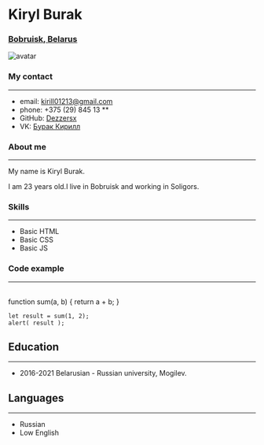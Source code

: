 # Kiryl Burak
### [Bobruisk, Belarus](https://www.google.com/maps?q=%D0%B1%D0%BE%D0%B1%D1%80%D1%83%D0%B9%D1%81%D0%BA&sxsrf=AOaemvJwnHxbm-8tBVtyJGSnzstWsrjB0A:1641150885906&uact=5&gs_lcp=Cgdnd3Mtd2l6EAMyBAgjECcyBAgjECcyDQguEIAEEIcCELEDEBQyEAgAEIAEEIcCELEDEIMBEBQyEQguEIAEELEDEIMBEMcBEK8BMgsILhCABBDHARCvATILCC4QgAQQxwEQrwEyBQgAEIAEMgUIABCABDIFCAAQgAQ6BwgAEEcQsAM6CAgAEIAEEMkDOgsIABCABBCxAxCDAUoECEEYAEoECEYYAFAbWIsDYNYEaAFwAXgAgAF8iAHlApIBAzAuM5gBAKABAcgBCMABAQ&um=1&ie=UTF-8&sa=X&ved=2ahUKEwi2kOy945P1AhVrkIsKHUvGCZgQ_AUoAXoECAIQAw)

![avatar](https://s0.rbk.ru/v6_top_pics/resized/640xH/media/img/9/73/756182470538739.jpg)
### My contact
***

* email: kirill01213@gmail.com
* phone: +375 (29) 845 13 **
* GitHub: [Dezzersx](https://dezzersx.github.io "use!" ) 
* VK: [Бурак Кирилл](https://vk.com/kirillburak "use!")

### About me
***

My name is Kiryl Burak.

I am 23 years old.I live in Bobruisk and working in Soligors.
### Skills
***  

* Basic HTML
* Basic CSS
* Basic JS

### Code example 
***
<br/>
function sum(a, b) 
{
      return a + b;
    }

    let result = sum(1, 2);
    alert( result );


## Education
***

* 2016-2021
Belarusian - Russian university, Mogilev.

## Languages 
***

* Russian 
* Low English